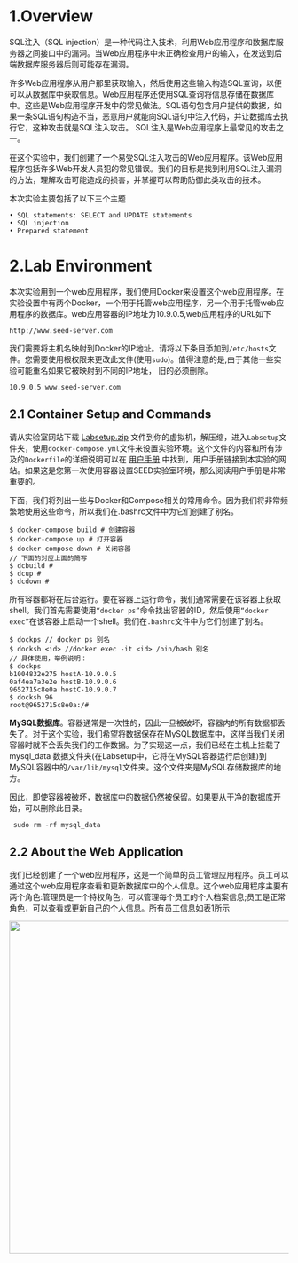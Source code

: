 # 1.Overview

SQL注入（SQL injection）是一种代码注入技术，利用Web应用程序和数据库服务器之间接口中的漏洞。当Web应用程序中未正确检查用户的输入，在发送到后端数据库服务器后则可能存在漏洞。

许多Web应用程序从用户那里获取输入，然后使用这些输入构造SQL查询，以便可以从数据库中获取信息。Web应用程序还使用SQL查询将信息存储在数据库中。这些是Web应用程序开发中的常见做法。SQL语句包含用户提供的数据，如果一条SQL语句构造不当，恶意用户就能向SQL语句中注入代码，并让数据库去执行它，这种攻击就是SQL注入攻击。 SQL注入是Web应用程序上最常见的攻击之一。

在这个实验中，我们创建了一个易受SQL注入攻击的Web应用程序。该Web应用程序包括许多Web开发人员犯的常见错误。我们的目标是找到利用SQL注入漏洞的方法，理解攻击可能造成的损害，并掌握可以帮助防御此类攻击的技术。

本次实验主要包括了以下三个主题

```
• SQL statements: SELECT and UPDATE statements
• SQL injection
• Prepared statement
```

# 2.Lab Environment

本次实验用到一个web应用程序，我们使用Docker来设置这个web应用程序。在实验设置中有两个Docker，一个用于托管web应用程序，另一个用于托管web应用程序的数据库。web应用容器的IP地址为10.9.0.5,web应用程序的URL如下

```
http://www.seed-server.com
```

我们需要将主机名映射到Docker的IP地址。请将以下条目添加到`/etc/hosts`文件。您需要使用根权限来更改此文件(使用`sudo`)。值得注意的是,由于其他一些实验可能重名如果它被映射到不同的IP地址， 旧的必须删除。

```
10.9.0.5 www.seed-server.com
```

## 2.1 Container Setup and Commands

请从实验室网站下载 [Labsetup.zip](https://seedsecuritylabs.org/Labs_20.04/Web/Web_SQL_Injection/) 文件到你的虚拟机，解压缩，进入`Labsetup`文件夹，使用`docker-compose.yml`文件来设置实验环境。这个文件的内容和所有涉及的`Dockerfile`的详细说明可以在 [用户手册](https://github.com/seed-labs/seed-labs/blob/master/manuals/docker/SEEDManual-Container.md) 中找到，用户手册链接到本实验的网站。如果这是您第一次使用容器设置SEED实验室环境，那么阅读用户手册是非常重要的。

下面，我们将列出一些与Docker和Compose相关的常用命令。因为我们将非常频繁地使用这些命令，所以我们在.bashrc文件中为它们创建了别名。

```
$ docker-compose build # 创建容器
$ docker-compose up # 打开容器
$ docker-compose down # 关闭容器
// 下面的对应上面的简写
$ dcbuild # 
$ dcup # 
$ dcdown # 
```

所有容器都将在后台运行。要在容器上运行命令，我们通常需要在该容器上获取shell。我们首先需要使用`“docker ps”`命令找出容器的ID，然后使用`“docker exec”`在该容器上启动一个shell。我们在`.bashrc`文件中为它们创建了别名。

```
$ dockps // docker ps 别名
$ docksh <id> //docker exec -it <id> /bin/bash 别名
// 具体使用，举例说明：
$ dockps
b1004832e275 hostA-10.9.0.5
0af4ea7a3e2e hostB-10.9.0.6
9652715c8e0a hostC-10.9.0.7
$ docksh 96
root@9652715c8e0a:/#
```

**MySQL数据库**。容器通常是一次性的，因此一旦被破坏，容器内的所有数据都丢失了。对于这个实验，我们希望将数据保存在MySQL数据库中，这样当我们关闭容器时就不会丢失我们的工作数据。为了实现这一点，我们已经在主机上挂载了 mysql_data 数据文件夹(在Labsetup中，它将在MySQL容器运行后创建)到MySQL容器中的`/var/lib/mysql`文件夹。这个文件夹是MySQL存储数据库的地方。

因此，即使容器被破坏，数据库中的数据仍然被保留。如果要从干净的数据库开始，可以删除此目录。

```
 sudo rm -rf mysql_data
```

## 2.2 About the Web Application

我们已经创建了一个web应用程序，这是一个简单的员工管理应用程序。员工可以通过这个web应用程序查看和更新数据库中的个人信息。这个web应用程序主要有两个角色:管理员是一个特权角色，可以管理每个员工的个人档案信息;员工是正常角色，可以查看或更新自己的个人信息。所有员工信息如表1所示

<center><img src="../assets/image-20230409151703983.png" width = 600></center>